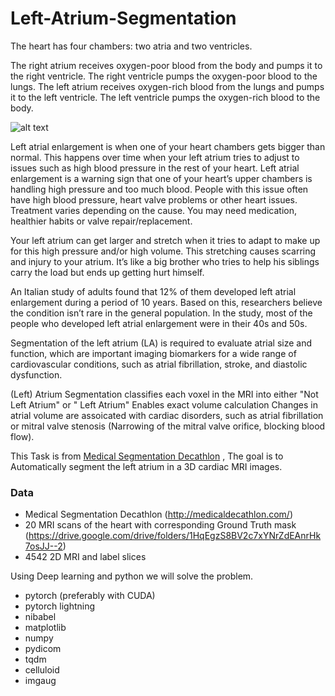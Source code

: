 # Left-Atrium-Segmentation

The heart has four chambers: two atria and two ventricles.

The right atrium receives oxygen-poor blood from the body and pumps it to the right ventricle.
The right ventricle pumps the oxygen-poor blood to the lungs.
The left atrium receives oxygen-rich blood from the lungs and pumps it to the left ventricle.
The left ventricle pumps the oxygen-rich blood to the body.

![alt text](https://sa1s3optim.patientpop.com/assets/docs/346147.jpg)

Left atrial enlargement is when one of your heart chambers gets bigger than normal. This happens over time when your left atrium tries to adjust to issues such as high blood pressure in the rest of your heart.
Left atrial enlargement is a warning sign that one of your heart’s upper chambers is handling high pressure and too much blood. People with this issue often have high blood pressure, heart valve problems or other heart issues. Treatment varies depending on the cause. You may need medication, healthier habits or valve repair/replacement.

Your left atrium can get larger and stretch when it tries to adapt to make up for this high pressure and/or high volume. This stretching causes scarring and injury to your atrium. It’s like a big brother who tries to help his siblings carry the load but ends up getting hurt himself.

An Italian study of adults found that 12% of them developed left atrial enlargement during a period of 10 years. Based on this, researchers believe the condition isn’t rare in the general population. In the study, most of the people who developed left atrial enlargement were in their 40s and 50s.

Segmentation of the left atrium (LA) is required to evaluate atrial size and function, which are important imaging biomarkers for a wide range of cardiovascular conditions, such as atrial fibrillation, stroke, and diastolic dysfunction.

(Left) Atrium Segmentation classifies each voxel in the MRI into either "Not Left Atrium" or " Left Atrium" Enables exact volume calculation
Changes in atrial volume are assoicated with cardiac disorders, such as atrial fibrillation or mitral valve stenosis (Narrowing of the mitral valve orifice, blocking blood flow).

This Task is from [Medical Segmentation Decathlon](http://medicaldecathlon.com/) , The goal is to Automatically segment the left atrium in a 3D cardiac MRI images.

### Data
- Medical Segmentation Decathlon (http://medicaldecathlon.com/)
- 20 MRI scans of the heart with corresponding Ground Truth mask (https://drive.google.com/drive/folders/1HqEgzS8BV2c7xYNrZdEAnrHk7osJJ--2)
- 4542 2D MRI and label slices

Using Deep learning and python we will solve the problem.
* pytorch (preferably with CUDA)
* pytorch lightning
* nibabel
* matplotlib
* numpy
* pydicom
* tqdm
* celluloid
* imgaug


